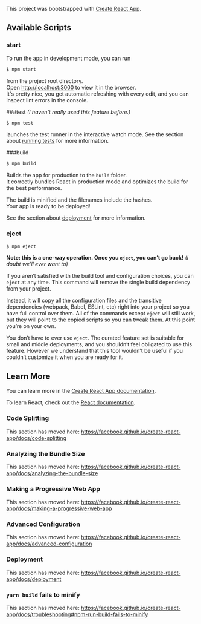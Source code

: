 This project was bootstrapped with [Create React App](https://github.com/facebook/create-react-app).

## Available Scripts

### start

To run the app in development mode, you can run 
```bash 
$ npm start
```
from the project root directory. \
Open [http://localhost:3000](http://localhost:3000) to view it in the browser. \
It's pretty nice, you get automatic refreshing with every edit, and you can inspect lint errors in the console.

###test
_(I haven't really used this feature before.)_
```bash 
$ npm test
```
launches the test runner in the interactive watch mode.
See the section about [running tests](https://facebook.github.io/create-react-app/docs/running-tests) for more information.

###build
```bash 
$ npm build
```

Builds the app for production to the `build` folder.<br />
It correctly bundles React in production mode and optimizes the build for the best performance.

The build is minified and the filenames include the hashes.<br />
Your app is ready to be deployed!

See the section about [deployment](https://facebook.github.io/create-react-app/docs/deployment) for more information.

### eject
```bash 
$ npm eject
```

**Note: this is a one-way operation. Once you `eject`, you can’t go back!**
_(I doubt we'll ever want to)_

If you aren’t satisfied with the build tool and configuration choices, you can `eject` at any time. This command will remove the single build dependency from your project.

Instead, it will copy all the configuration files and the transitive dependencies (webpack, Babel, ESLint, etc) right into your project so you have full control over them. All of the commands except `eject` will still work, but they will point to the copied scripts so you can tweak them. At this point you’re on your own.

You don’t have to ever use `eject`. The curated feature set is suitable for small and middle deployments, and you shouldn’t feel obligated to use this feature. However we understand that this tool wouldn’t be useful if you couldn’t customize it when you are ready for it.

## Learn More

You can learn more in the [Create React App documentation](https://facebook.github.io/create-react-app/docs/getting-started).

To learn React, check out the [React documentation](https://reactjs.org/).

### Code Splitting

This section has moved here: https://facebook.github.io/create-react-app/docs/code-splitting

### Analyzing the Bundle Size

This section has moved here: https://facebook.github.io/create-react-app/docs/analyzing-the-bundle-size

### Making a Progressive Web App

This section has moved here: https://facebook.github.io/create-react-app/docs/making-a-progressive-web-app

### Advanced Configuration

This section has moved here: https://facebook.github.io/create-react-app/docs/advanced-configuration

### Deployment

This section has moved here: https://facebook.github.io/create-react-app/docs/deployment

### `yarn build` fails to minify

This section has moved here: https://facebook.github.io/create-react-app/docs/troubleshooting#npm-run-build-fails-to-minify
